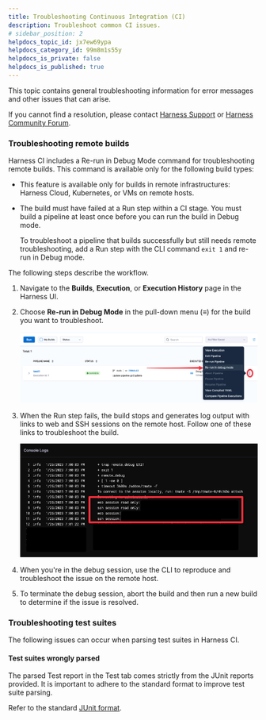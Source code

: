 ```yaml
---
title: Troubleshooting Continuous Integration (CI)
description: Troubleshoot common CI issues. 
# sidebar_position: 2
helpdocs_topic_id: jx7ew69ypa
helpdocs_category_id: 99m8m1s55y
helpdocs_is_private: false
helpdocs_is_published: true
---
```


This topic contains general troubleshooting information for error messages and other issues that can arise.

If you cannot find a resolution, please contact [Harness Support](mailto:support@harness.io) or [Harness Community Forum](https://community.harness.io/).


### Troubleshooting remote builds

Harness CI includes a Re-run in Debug Mode command for troubleshooting remote builds. This command is available only for the following build types:

* This feature is available only for builds in remote infrastructures: Harness Cloud, Kubernetes, or VMs on remote hosts.

* The build must have failed at a Run step within a CI stage. You must build a pipeline at least once before you can run the build in Debug mode. 
  
  To troubleshoot a pipeline that builds successfully but still needs remote troubleshooting, add a Run step with the CLI command `exit 1` and re-run in Debug mode.

The following steps describe the workflow.
  
1. Navigate to the **Builds**, **Execution**, or **Execution History** page in the Harness UI.

2. Choose **Re-run in Debug Mode** in the pull-down menu (**&equiv;**) for the build you want to troubleshoot.

   ![](./static/ci-rerun-build-in-debug-mode.png) 

3. When the Run step fails, the build stops and generates log output with links to web and SSH sessions on the remote host. Follow one of these links to troubleshoot the build.

   ![](./static/debug-remote-build-links.png) 

4. When you're in the debug session, use the CLI to reproduce and troubleshoot the issue on the remote host. 

5. To terminate the debug session, abort the build and then run a new build to determine if the issue is resolved. 


### Troubleshooting test suites

The following issues can occur when parsing test suites in Harness CI.

#### Test suites wrongly parsed

The parsed Test report in the Test tab comes strictly from the JUnit reports provided. It is important to adhere to the standard format to improve test suite parsing. 

Refer to the standard [JUnit format](https://llg.cubic.org/docs/junit/).

